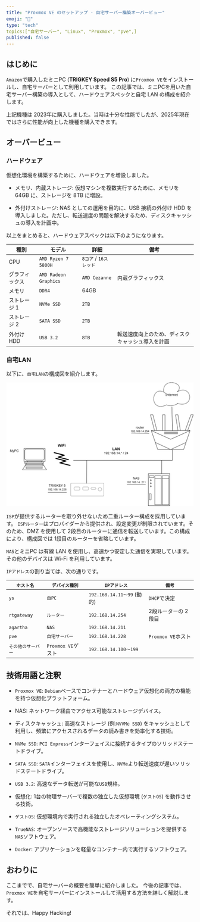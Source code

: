 ```yaml
---
title: "Proxmox VE のセットアップ - 自宅サーバー構築オーバービュー"
emoji: "🏨"
type: "tech"
topics:["自宅サーバー", "Linux", "Proxmox", "pve",]
published: false
---
```


## はじめに

`Amazon`で購入したミニPC (**TRIGKEY Speed S5 Pro**) に`Proxmox VE`をインストールし、自宅サーバーとして利用しています。
この記事では、ミニPCを用いた自宅サーバー構築の導入として、ハードウェアスペックと自宅 LAN の構成を紹介します。

上記機種は 2023年に購入しました。当時は十分な性能でしたが、2025年現在ではさらに性能が向上した機種を購入できます。

## オーバービュー

### ハードウェア

仮想化環境を構築するために、ハードウェアを増設しました。

- メモリ、内蔵ストレージ:
  仮想マシンを複数実行するために、メモリを 64GB に、ストレージを 8TB に増設。

- 外付けストレージ:
  NAS としての運用を目的に、USB 接続の外付け HDD を導入しました。ただし、転送速度の問題を解決するため、ディスクキャッシュの導入を計画中。

以上をまとめると、ハードウェアスペックは以下のようになります。

| 種別 | モデル | 詳細 | 備考 |
| --- | --- | --- | --- |
| CPU | `AMD Ryzen 7 5800H` | `8コア` / `16スレッド` | |
| グラフィックス | `AMD Radeon Graphics` | `AMD Cezanne` | 内蔵グラフィックス |
| メモリ | `DDR4` | 64GB | |
| ストレージ 1 | `NVMe SSD` | `2TB` | |
| ストレージ 2 | `SATA SSD` | `2TB` | |
| 外付けHDD | `USB 3.2` | `8TB` | 転送速度向上のため、ディスクキャッシュ導入を計画 |

### 自宅LAN

以下に、`自宅LAN`の構成図を紹介します。

![自宅LAN構成図](/images/articles/pve-overview/house-lan.svg)

`ISP`が提供するルーターを取り外せないため二重ルーター構成を採用しています。
`ISPルーター`はプロバイダーから提供され、設定変更が制限されています。そのため、DMZ を使用して 2段目のルーターに通信を転送しています。この構成により、構成図では 1段目のルーターを省略しています。

`NAS`とミニPC は有線 LAN を使用し、高速かつ安定した通信を実現しています。
その他のデバイスは Wi-Fi を利用しています。

`IPアドレス`の割り当ては、次の通りです。

| `ホスト名` | `デバイス種別` |  `IPアドレス` | `備考` |
| --- | --- | --- | --- |
| `ys` | `自PC` | `192.168.14.11～99` (動的) | `DHCP`で決定 |
| `rtgateway` | `ルーター` | `192.168.14.254` | 2段ルーターの 2段目 |
| `agartha` | `NAS` | `192.168.14.211` | |
| `pve` | `自宅サーバー` | `192.168.14.228` | `Proxmox VE`ホスト |
| `その他のサーバー` | `Proxmox VE`ゲスト | `192.168.14.100～199` | |

## 技術用語と注釈

- `Proxmox VE`:
  `Debian`ベースでコンテナーとハードウェア仮想化の両方の機能を持つ仮想化プラットフォーム。

- NAS:
  ネットワーク経由でアクセス可能なストレージデバイス。

- ディスクキャッシュ:
  高速なストレージ (例:`NVVMe SSD`) をキャッシュとして利用し、頻繁にアクセスされるデータの読み書きを効率化する技術。

- `NVMe SSD`:
  `PCI Express`インターフェイスに接続するタイプのソリッドステートドライブ。

- `SATA SSD`:
  `SATA`インターフェイスを使用し、`NVMe`より転送速度が遅いソリッドステートドライブ。

- `USB 3.2`:
  高速なデータ転送が可能な`USB`規格。

- 仮想化:
  1台の物理サーバーで複数の独立した仮想環境 (`ゲストOS`) を動作させる技術。

- `ゲストOS`:
  仮想環境内で実行される独立したオペレーティングシステム。

- `TrueNAS`:
  オープンソースで高機能なストレージソリューションを提供する`NAS`ソフトウェア。

- `Docker`:
  アプリケーションを軽量なコンテナー内で実行するソフトウェア。

## おわりに

ここまでで、自宅サーバーの概要を簡単に紹介しました。
今後の記事では、`Proxmox VE`を自宅サーバーにインストールして活用する方法を詳しく解説します。

それでは、Happy Hacking!
